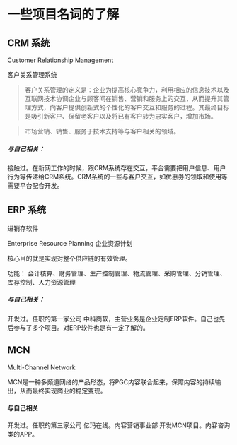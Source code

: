 # 一些项目名词的了解

## CRM 系统
Customer Relationship Management

客户关系管理系统

> 客户关系管理的定义是：企业为提高核心竞争力，利用相应的信息技术以及互联网技术协调企业与顾客间在销售、营销和服务上的交互，从而提升其管理方式，向客户提供创新式的个性化的客户交互和服务的过程。其最终目标是吸引新客户、保留老客户以及将已有客户转为忠实客户，增加市场。

> 市场营销、销售、服务于技术支持等与客户相关的领域。

##### 与自己相关： 
接触过。在新网工作的时候，跟CRM系统存在交互，平台需要把用户信息、用户行为等传递给CRM系统。CRM系统的一些与客户交互，如优惠券的领取和使用等需要平台配合开发。

## ERP 系统
进销存软件

Enterprise Resource Planning 企业资源计划

核心目的就是实现对整个供应链的有效管理。

功能： 会计核算、财务管理、生产控制管理、物流管理、采购管理、分销管理、库存控制、人力资源管理

##### 与自己相关：
开发过。任职的第一家公司 中科商软，主营业务是企业定制ERP软件。自己也先后参与了多个项目。对ERP软件也是有一定了解的。
 

## MCN 

Multi-Channel Network

MCN是一种多频道网络的产品形态，将PGC内容联合起来，保障内容的持续输出，从而最终实现商业的稳定变现。

#### 与自己相关
开发过。任职的第三家公司 亿玛在线。内容营销事业部 开发MCN项目。内容咨询类的APP。



